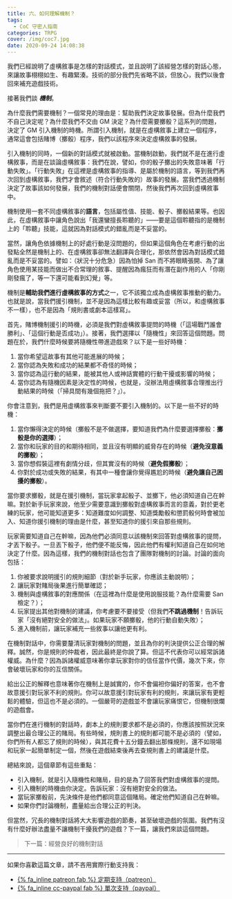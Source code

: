 ```yaml
---
title: 六、如何理解機制？
tags:
  - CoC 守密人指南
categories: TRPG
cover: /img/coc7.jpg
date: 2020-09-24 14:08:38
---
```


我們已經說明了虛構敘事是怎樣的對話模式，並且說明了該經營怎樣的對話心態，來讓故事栩栩如生、有趣緊湊。技術的部分我們先省略不談，但放心，我們以後會回來補充遊戲技術。

接著我們談 **_機制_**。

為什麼我們需要機制？一個常見的理由是：幫助我們決定故事發展。但為什麼我們不自己決定呢？為什麼我們不交由 GM 決定？為什麼需要擲骰？這系列的問題，決定了 GM 引入機制的時機。所謂引入機制，就是在虛構敘事上建立一個程序，通常這會包括賭博（擲骰）程序，我們以該程序來決定虛構敘事的發展。

引入機制的同時，一個新的對話模式就被啟動。當機制啟動，我們就不是在進行虛構敘事，而是在談論虛構敘事：我們在說，譬如，你的骰子擲出的失敗意味著「行動失敗」。「行動失敗」在這裡是虛構敘事的指導、是屬於機制的語言，等到我們再次回到虛構敘事，我們才會敘述（符合行動失敗的）故事的發展。當我們透過機制決定了故事該如何發展，我們的機制對話便會關閉，然後我們再次回到虛構敘事中。

機制使用一套不同虛構敘事的**語言**，包括屬性值、技能、骰子、擲骰結果等。也因此，在虛構敘事中讓角色說出「我還蠻擅長聆聽的」——要是這個聆聽指的是機制上的「聆聽」技能，這就因為對話模式的錯亂而是不妥當的。

當然，讓角色依據機制上的好處行動是沒問題的，但如果這個角色在考慮行動的出發點全然是機制上的、在虛構敘事卻無法翻譯與合理化，那依然會因為對話模式錯亂而是不妥當的。譬如：（狀況十分危急）因為怕掉 San 而不將眼睛張開、為了讓角色使用某技能而做出不合常理的敘事、提醒因為瘋狂而有潛在副作用的人「你剛剛發瘋了，等一下還可能看到幻覺」等。

機制是**輔助我們進行虛構敘事的方式**之一，它不該獨立成為虛構敘事推動的動力。也就是說，當我們援引機制，並不是因為這樣比較有趣或妥當（所以，和虛構敘事不一樣），也不是因為「規則書或劇本這樣寫」。

首先，賭博機制援引的時機，必須是我們對虛構敘事提問的時機（「這場戰鬥誰會勝利」、「這個行動是否成功」）。接著，我們選擇以「隨機性」來回答這個問題。問題在於，我們什麼時候要將隨機性帶進遊戲來？以下是一些好時機：

1. 當你希望這故事有其他可能進展的時候；
2. 當你認為失敗和成功的結果都不奇怪的時候；
3. 當你認為這行動的結果，能被其他人或神話實體的行動干擾或影響的時候；
4. 當你認為有隨機因素是決定性的時候，也就是，沒辦法用虛構敘事合理推出行動結果的時候（「掃具間有幾個拖把？」）。

你會注意到，我們是用虛構敘事來判斷要不要引入機制的。以下是一些不好的時機：

1. 當你懶得決定的時候（擲骰不是不做選擇，要知道我們為什麼要選擇擲骰：**擲骰是你的選擇**）；
2. 當你和玩家的目的和期待相同，並且沒有明顯的威脅存在的時候（**避免沒意義的擲骰**）；
3. 當你想假裝這裡有劇情分歧，但其實沒有的時候（**避免假擲骰**）；
4. 你對於成功或失敗的結果，有其中一種會讓你覺得尷尬的時候（**避免讓自己困擾的擲骰**）。

當你要求擲骰，就是在援引機制，當玩家拿起骰子、並擲下，他必須知道自己在幹嘛。對於新手玩家來說，他至少需要意識到擲骰對虛構敘事而言的意義，對於更老練的玩家，他可能知道更多：知道難度如何調整、知道獎勵骰和懲罰骰何時會被加入、知道你援引機制的理由是什麼，甚至知道你的援引來自那些規則。

玩家需要知道自己在幹嘛，因為他們必須同意以該機制來回答對虛構敘事的提問，才丟下骰子。一旦丟下骰子，他們便不能反悔，因此他們有權利知道自己在如何地決定了什麼。因為這樣，我們的機制對話也包含了團隊對機制的討論。討論的面向包括：

1. 你被要求說明援引的規則細節（對於新手玩家，你應該主動說明）；
2. 讓玩家對賭局後果進行簡單確認；
3. 機制與虛構敘事的對應關係（在這裡為什麼是使用說服技能？為什麼需要 San 檢定？）；
4. 玩家提出其他對機制的建議，你考慮要不要接受（但我們**不跳過機制**！告訴玩家「沒有絕對安全的做法」。如果玩家不願擲骰，他的行動自動失敗）；
5. 進入機制前，讓玩家補充一些敘事以讓他更有利。

在機制對話中，你需要釐清玩家對機制的問題，並且為你的判決提供公正合理的解釋。誠然，你是規則的仲裁者，因此最終是你說了算。但這不代表你可以經常訴諸權威。為什麼？因為訴諸權威意味著你拿玩家對你的信任當作代價，幾次下來，你會破壞玩家和你的互信關係。

給出公正的解釋也意味著你在機制上是誠實的，你不會偏袒你偏好的答案，也不會故意援引對玩家不利的規則。你可以故意援引對玩家有利的規則，來讓玩家有更輕鬆的體驗，但這也不是必須的。一個嚴苛的遊戲並不會讓玩家痛恨它，但機制很爛的遊戲會。

當你們在進行機制的對話時，劇本上的規則要求都不是必須的，你應該按照狀況來調整出最合理公正的賭局。有些時候，規則書上的規則都可能不是必須的（譬如，你們所有人都忘了規則的時候），與其花費十五分鐘去翻出那條規則，還不如現場和玩家一起簡單制定一個，然後在遊戲結束後再去查規則書上的建議是什麼。

總結來說，這個章節有這些重點：

* 引入機制，就是引入隨機性和賭局，目的是為了回答我們對虛構敘事的提問。
* 引入機制的時機由你決定。告訴玩家：沒有絕對安全的做法。
* 當玩家擲骰前，先決條件是他們都同意這個賭局。確定他們知道自己在幹嘛。
* 如果你們討論機制，盡量給出合理公正的判決。

但當然，冗長的機制對話將大大影響遊戲的節奏，甚至破壞遊戲的氛圍。我們有沒有什麼好辦法盡量不讓機制干擾我們的遊戲？下一篇，讓我們來談這個問題。

> 下一篇：經營良好的機制對話

---

如果你喜歡這篇文章，請不吝用實際行動支持我：

* [{% fa_inline patreon fab %} 定期支持（patreon）](https://www.patreon.com/weihung)
* [{% fa_inline cc-paypal fab %} 單次支持（paypal）](https://www.paypal.com/pools/c/8jLP7Wsi80)